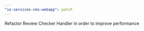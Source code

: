 ```yaml
---
"io-services-cms-webapp": patch
---
```


Refactor Review Checker Handler in order to improve performance
